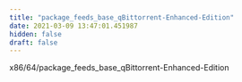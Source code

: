 ```yaml
---
title: "package_feeds_base_qBittorrent-Enhanced-Edition"
date: 2021-03-09 13:47:01.451987
hidden: false
draft: false
---
```


x86/64/package_feeds_base_qBittorrent-Enhanced-Edition

